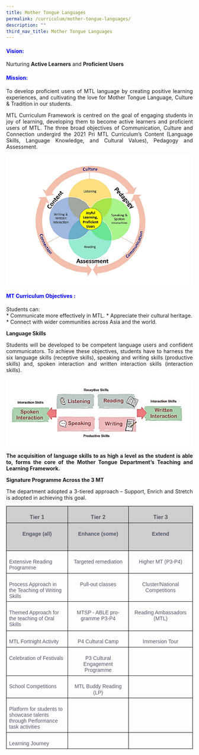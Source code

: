 ```yaml
---
title: Mother Tongue Languages
permalink: /curriculum/mother-tongue-languages/
description: ""
third_nav_title: Mother Tongue Languages
---
```

<h4 style="color:blue;">Vision:</h4>
Nurturing <b>Active Learners</b> and <b>Proficient Users</b>


<h4 style="color:blue;">Mission:</h4>
<p style="text-align: justify;">To develop proficient users of MTL language by creating positive learning experiences, and cultivating the love for Mother Tongue Language, Culture &amp; Tradition in our students.


</p><p style="text-align: justify;">MTL Curriculum Framework is centred on the goal of engaging students in joy of learning, developing them to become active learners and proficient users of MTL. The three broad objectives of Communication, Culture and Connection undergird the 2021 Pri MTL Curriculum’s Content (Language Skills, Language Knowledge, and Cultural Values), Pedagogy and Assessment.</p>
	
![](/images/MT%20diagram.png)
 <p></p>
<h4 style="color:blue;">MT Curriculum Objectives :</h4> 
Students can:<br>
* Communicate more effectively in MTL.
* Appreciate their cultural heritage.
* Connect with wider communities across Asia and the world.

<b>Language Skills</b><br>
<p style="text-align: justify;">Students will be developed to be competent language users and confident communicators. To achieve these objectives, students have to harness the six language skills (receptive skills), speaking and writing skills (productive skills) and, spoken interaction and written interaction skills (interaction skills).</p>


![](/images/MT%20skills.png)
	<br>
	
<p></p><p style="text-align: justify;"><b>The acquisition of language skills to as high a level as the student is able to, forms the core of the Mother Tongue Department’s Teaching and Learning Framework.</b>

<b>Signature Programme Across the 3 MT</b><br></p><p style="text-align: justify;">The department adopted a 3-tiered approach –
Support, Enrich and Stretch is adopted in achieving this goal.

<table class="MsoNormalTable" border="1" cellspacing="0" cellpadding="0" width="619" style="border-collapse:collapse;mso-table-layout-alt:fixed;border:none;
 mso-border-alt:solid black 1.0pt;mso-yfti-tbllook:1536;mso-padding-alt:0cm 5.4pt 0cm 5.4pt;
 mso-border-insideh:1.0pt solid black;mso-border-insidev:1.0pt solid black"><tbody><tr style="mso-yfti-irow:0;mso-yfti-firstrow:yes"><td width="207" valign="top" style="width:155.25pt;border:solid black 1.0pt;
  background:#D0CECE;mso-background-themecolor:background2;mso-background-themeshade:
  230;padding:5.0pt 5.0pt 5.0pt 5.0pt"><p class="MsoNormal" align="center" style="margin-bottom:0cm;text-align:center;
  line-height:normal;mso-pagination:none;border:none;mso-padding-alt:31.0pt 31.0pt 31.0pt 31.0pt;
  mso-border-shadow:yes"><b style="mso-bidi-font-weight:normal"><span lang="EN-GB" style="color:#53576A">Tier 1</span></b></p></td><td width="206" valign="top" style="width:154.5pt;border:solid black 1.0pt;
  border-left:none;mso-border-left-alt:solid black 1.0pt;background:#D0CECE;
  mso-background-themecolor:background2;mso-background-themeshade:230;
  padding:5.0pt 5.0pt 5.0pt 5.0pt"><p class="MsoNormal" align="center" style="margin-bottom:0cm;text-align:center;
  line-height:normal;mso-pagination:none;border:none;mso-padding-alt:31.0pt 31.0pt 31.0pt 31.0pt;
  mso-border-shadow:yes"><b style="mso-bidi-font-weight:normal"><span lang="EN-GB" style="color:#53576A">Tier 2</span></b></p></td><td width="206" valign="top" style="width:154.5pt;border:solid black 1.0pt;
  border-left:none;mso-border-left-alt:solid black 1.0pt;background:#D0CECE;
  mso-background-themecolor:background2;mso-background-themeshade:230;
  padding:5.0pt 5.0pt 5.0pt 5.0pt"><p class="MsoNormal" align="center" style="margin-bottom:0cm;text-align:center;
  line-height:normal;mso-pagination:none;border:none;mso-padding-alt:31.0pt 31.0pt 31.0pt 31.0pt;
  mso-border-shadow:yes"><b style="mso-bidi-font-weight:normal"><span lang="EN-GB" style="color:#53576A">Tier 3</span></b></p></td></tr><tr style="mso-yfti-irow:1"><td width="207" valign="top" style="width:155.25pt;border:solid black 1.0pt;
  border-top:none;mso-border-top-alt:solid black 1.0pt;background:#D0CECE;
  mso-background-themecolor:background2;mso-background-themeshade:230;
  padding:5.0pt 5.0pt 5.0pt 5.0pt"><p class="MsoNormal" align="center" style="margin-bottom:0cm;text-align:center;
  line-height:115%;mso-pagination:none"><b style="mso-bidi-font-weight:normal"><span lang="EN-GB" style="font-family:&quot;Arial&quot;,sans-serif;mso-fareast-font-family:
  Arial;color:#53576A">Engage (all)</span></b></p><p class="MsoNormal" align="center" style="margin-bottom:0cm;text-align:center;
  line-height:normal;mso-pagination:none;border:none;mso-padding-alt:31.0pt 31.0pt 31.0pt 31.0pt;
  mso-border-shadow:yes"><b style="mso-bidi-font-weight:normal"><span lang="EN-GB" style="color:#53576A">&nbsp;</span></b></p></td><td width="206" valign="top" style="width:154.5pt;border-top:none;border-left:
  none;border-bottom:solid black 1.0pt;border-right:solid black 1.0pt;
  mso-border-top-alt:solid black 1.0pt;mso-border-left-alt:solid black 1.0pt;
  background:#D0CECE;mso-background-themecolor:background2;mso-background-themeshade:
  230;padding:5.0pt 5.0pt 5.0pt 5.0pt"><p class="MsoNormal" align="center" style="margin-bottom:0cm;text-align:center;
  line-height:115%;mso-pagination:none"><b style="mso-bidi-font-weight:normal"><span lang="EN-GB" style="font-family:&quot;Arial&quot;,sans-serif;mso-fareast-font-family:
  Arial;color:#53576A">Enhance (some)</span></b></p><p class="MsoNormal" align="center" style="margin-bottom:0cm;text-align:center;
  line-height:normal;mso-pagination:none;border:none;mso-padding-alt:31.0pt 31.0pt 31.0pt 31.0pt;
  mso-border-shadow:yes"><b style="mso-bidi-font-weight:normal"><span lang="EN-GB" style="color:#53576A">&nbsp;</span></b></p></td><td width="206" valign="top" style="width:154.5pt;border-top:none;border-left:
  none;border-bottom:solid black 1.0pt;border-right:solid black 1.0pt;
  mso-border-top-alt:solid black 1.0pt;mso-border-left-alt:solid black 1.0pt;
  background:#D0CECE;mso-background-themecolor:background2;mso-background-themeshade:
  230;padding:5.0pt 5.0pt 5.0pt 5.0pt"><p class="MsoNormal" align="center" style="margin-bottom:0cm;text-align:center;
  line-height:115%;mso-pagination:none"><b style="mso-bidi-font-weight:normal"><span lang="EN-GB" style="font-family:&quot;Arial&quot;,sans-serif;mso-fareast-font-family:
  Arial;color:#53576A">Extend</span></b></p><p class="MsoNormal" align="center" style="margin-bottom:0cm;text-align:center;
  line-height:normal;mso-pagination:none;border:none;mso-padding-alt:31.0pt 31.0pt 31.0pt 31.0pt;
  mso-border-shadow:yes"><b style="mso-bidi-font-weight:normal"><span lang="EN-GB" style="color:#53576A">&nbsp;</span></b></p></td></tr><tr style="mso-yfti-irow:2"><td width="207" valign="top" style="width:155.25pt;border:solid black 1.0pt;
  border-top:none;mso-border-top-alt:solid black 1.0pt;padding:5.0pt 5.0pt 5.0pt 5.0pt"><p class="MsoNormal" style="margin-bottom:0cm;line-height:115%;mso-pagination:
  none"><span lang="EN-GB" style="font-family:&quot;Arial&quot;,sans-serif;mso-fareast-font-family:Arial;
  color:#53576A">Extensive Reading Programme</span></p></td><td width="206" valign="top" style="width:154.5pt;border-top:none;border-left:
  none;border-bottom:solid black 1.0pt;border-right:solid black 1.0pt;
  mso-border-top-alt:solid black 1.0pt;mso-border-left-alt:solid black 1.0pt;
  padding:5.0pt 5.0pt 5.0pt 5.0pt"><p class="MsoNormal" align="center" style="margin-bottom:0cm;text-align:center;
  line-height:115%;mso-pagination:none"><span lang="EN-GB" style="font-family:&quot;Arial&quot;,sans-serif;mso-fareast-font-family:
  Arial;color:#53576A">Targeted remediation</span></p></td><td width="206" valign="top" style="width:154.5pt;border-top:none;border-left:
  none;border-bottom:solid black 1.0pt;border-right:solid black 1.0pt;
  mso-border-top-alt:solid black 1.0pt;mso-border-left-alt:solid black 1.0pt;
  padding:5.0pt 5.0pt 5.0pt 5.0pt"><p class="MsoNormal" align="center" style="margin-bottom:0cm;text-align:center;
  line-height:115%;mso-pagination:none"><span lang="EN-GB" style="font-family:&quot;Arial&quot;,sans-serif;mso-fareast-font-family:
  Arial;color:#53576A">Higher MT (P3-P4)</span></p></td></tr><tr style="mso-yfti-irow:3"><td width="207" valign="top" style="width:155.25pt;border:solid black 1.0pt;
  border-top:none;mso-border-top-alt:solid black 1.0pt;padding:5.0pt 5.0pt 5.0pt 5.0pt"><p class="MsoNormal" style="margin-bottom:0cm;line-height:115%;mso-pagination:
  none"><span lang="EN-GB" style="font-family:&quot;Arial&quot;,sans-serif;mso-fareast-font-family:Arial;
  color:#53576A">Process Approach in the Teaching of Writing Skills</span></p></td><td width="206" valign="top" style="width:154.5pt;border-top:none;border-left:
  none;border-bottom:solid black 1.0pt;border-right:solid black 1.0pt;
  mso-border-top-alt:solid black 1.0pt;mso-border-left-alt:solid black 1.0pt;
  padding:5.0pt 5.0pt 5.0pt 5.0pt"><p class="MsoNormal" align="center" style="margin-bottom:0cm;text-align:center;
  line-height:115%;mso-pagination:none"><span lang="EN-GB" style="font-family:&quot;Arial&quot;,sans-serif;mso-fareast-font-family:
  Arial;color:#53576A">Pull-out classes</span></p></td><td width="206" valign="top" style="width:154.5pt;border-top:none;border-left:
  none;border-bottom:solid black 1.0pt;border-right:solid black 1.0pt;
  mso-border-top-alt:solid black 1.0pt;mso-border-left-alt:solid black 1.0pt;
  padding:5.0pt 5.0pt 5.0pt 5.0pt"><p class="MsoNormal" align="center" style="margin-bottom:0cm;text-align:center;
  line-height:115%;mso-pagination:none"><span lang="EN-GB" style="font-family:&quot;Arial&quot;,sans-serif;mso-fareast-font-family:
  Arial;color:#53576A">Cluster/National Competitions</span></p></td></tr><tr style="mso-yfti-irow:4;height:48.0pt"><td width="207" valign="top" style="width:155.25pt;border:solid black 1.0pt;
  border-top:none;mso-border-top-alt:solid black 1.0pt;padding:5.0pt 5.0pt 5.0pt 5.0pt;
  height:48.0pt"><p class="MsoNormal" style="margin-bottom:0cm;line-height:115%;mso-pagination:
  none"><span lang="EN-GB" style="font-family:&quot;Arial&quot;,sans-serif;mso-fareast-font-family:Arial;
  color:#53576A">Themed Approach for the teaching of Oral Skills<span style="mso-spacerun:yes">&nbsp;</span></span></p></td><td width="206" valign="top" style="width:154.5pt;border-top:none;border-left:
  none;border-bottom:solid black 1.0pt;border-right:solid black 1.0pt;
  mso-border-top-alt:solid black 1.0pt;mso-border-left-alt:solid black 1.0pt;
  padding:5.0pt 5.0pt 5.0pt 5.0pt;height:48.0pt"><p class="MsoNormal" align="center" style="margin-bottom:0cm;text-align:center;
  line-height:115%;mso-pagination:none"><span lang="EN-GB" style="font-family:&quot;Arial&quot;,sans-serif;mso-fareast-font-family:
  Arial;color:#53576A">MTSP - ABLE programme P3-P4</span></p></td><td width="206" valign="top" style="width:154.5pt;border-top:none;border-left:
  none;border-bottom:solid black 1.0pt;border-right:solid black 1.0pt;
  mso-border-top-alt:solid black 1.0pt;mso-border-left-alt:solid black 1.0pt;
  padding:5.0pt 5.0pt 5.0pt 5.0pt;height:48.0pt"><p class="MsoNormal" align="center" style="margin-bottom:0cm;text-align:center;
  line-height:115%;mso-pagination:none"><span lang="EN-GB" style="font-family:&quot;Arial&quot;,sans-serif;mso-fareast-font-family:
  Arial;color:#53576A">Reading Ambassadors (MTL)</span></p></td></tr><tr style="mso-yfti-irow:5"><td width="207" valign="top" style="width:155.25pt;border:solid black 1.0pt;
  border-top:none;mso-border-top-alt:solid black 1.0pt;padding:5.0pt 5.0pt 5.0pt 5.0pt"><p class="MsoNormal" style="margin-bottom:0cm;line-height:115%;mso-pagination:
  none"><span lang="EN-GB" style="font-family:&quot;Arial&quot;,sans-serif;mso-fareast-font-family:Arial;
  color:#53576A">MTL Fortnight Activity</span></p></td><td width="206" valign="top" style="width:154.5pt;border-top:none;border-left:
  none;border-bottom:solid black 1.0pt;border-right:solid black 1.0pt;
  mso-border-top-alt:solid black 1.0pt;mso-border-left-alt:solid black 1.0pt;
  padding:5.0pt 5.0pt 5.0pt 5.0pt"><p class="MsoNormal" align="center" style="margin-bottom:0cm;text-align:center;
  line-height:115%;mso-pagination:none"><span lang="EN-GB" style="font-family:&quot;Arial&quot;,sans-serif;mso-fareast-font-family:
  Arial;color:#53576A">P4 Cultural Camp</span></p></td><td width="206" valign="top" style="width:154.5pt;border-top:none;border-left:
  none;border-bottom:solid black 1.0pt;border-right:solid black 1.0pt;
  mso-border-top-alt:solid black 1.0pt;mso-border-left-alt:solid black 1.0pt;
  padding:5.0pt 5.0pt 5.0pt 5.0pt"><p class="MsoNormal" align="center" style="margin-bottom:0cm;text-align:center;
  line-height:115%;mso-pagination:none"><span lang="EN-GB" style="font-family:&quot;Arial&quot;,sans-serif;mso-fareast-font-family:
  Arial;color:#53576A">Immersion Tour</span></p></td></tr><tr style="mso-yfti-irow:6"><td width="207" valign="top" style="width:155.25pt;border:solid black 1.0pt;
  border-top:none;mso-border-top-alt:solid black 1.0pt;padding:5.0pt 5.0pt 5.0pt 5.0pt"><p class="MsoNormal" style="margin-bottom:0cm;line-height:115%;mso-pagination:
  none"><span lang="EN-GB" style="font-family:&quot;Arial&quot;,sans-serif;mso-fareast-font-family:Arial;
  color:#53576A">Celebration of Festivals</span></p></td><td width="206" valign="top" style="width:154.5pt;border-top:none;border-left:
  none;border-bottom:solid black 1.0pt;border-right:solid black 1.0pt;
  mso-border-top-alt:solid black 1.0pt;mso-border-left-alt:solid black 1.0pt;
  padding:5.0pt 5.0pt 5.0pt 5.0pt"><p class="MsoNormal" align="center" style="margin-bottom:0cm;text-align:center;
  line-height:115%;mso-pagination:none"><span lang="EN-GB" style="font-family:&quot;Arial&quot;,sans-serif;mso-fareast-font-family:
  Arial;color:#53576A">P3 Cultural Engagement Programme</span></p></td><td width="206" valign="top" style="width:154.5pt;border-top:none;border-left:
  none;border-bottom:solid black 1.0pt;border-right:solid black 1.0pt;
  mso-border-top-alt:solid black 1.0pt;mso-border-left-alt:solid black 1.0pt;
  padding:5.0pt 5.0pt 5.0pt 5.0pt"><p class="MsoNormal" align="center" style="margin-bottom:0cm;text-align:center;
  line-height:115%;mso-pagination:none"><span lang="EN-GB" style="font-family:&quot;Arial&quot;,sans-serif;mso-fareast-font-family:
  Arial;color:#53576A">&nbsp;</span></p></td></tr><tr style="mso-yfti-irow:7"><td width="207" valign="top" style="width:155.25pt;border:solid black 1.0pt;
  border-top:none;mso-border-top-alt:solid black 1.0pt;padding:5.0pt 5.0pt 5.0pt 5.0pt"><p class="MsoNormal" style="margin-bottom:0cm;line-height:115%;mso-pagination:
  none"><span lang="EN-GB" style="font-family:&quot;Arial&quot;,sans-serif;mso-fareast-font-family:Arial;
  color:#53576A">School Competitions</span></p></td><td width="206" valign="top" style="width:154.5pt;border-top:none;border-left:
  none;border-bottom:solid black 1.0pt;border-right:solid black 1.0pt;
  mso-border-top-alt:solid black 1.0pt;mso-border-left-alt:solid black 1.0pt;
  padding:5.0pt 5.0pt 5.0pt 5.0pt"><p class="MsoNormal" align="center" style="margin-bottom:0cm;text-align:center;
  line-height:115%;mso-pagination:none"><span lang="EN-GB" style="font-family:&quot;Arial&quot;,sans-serif;mso-fareast-font-family:
  Arial;color:#53576A">MTL Buddy Reading (LP)</span></p></td><td width="206" valign="top" style="width:154.5pt;border-top:none;border-left:
  none;border-bottom:solid black 1.0pt;border-right:solid black 1.0pt;
  mso-border-top-alt:solid black 1.0pt;mso-border-left-alt:solid black 1.0pt;
  padding:5.0pt 5.0pt 5.0pt 5.0pt"><p class="MsoNormal" align="center" style="margin-bottom:0cm;text-align:center;
  line-height:115%;mso-pagination:none"><span lang="EN-GB" style="font-family:&quot;Arial&quot;,sans-serif;mso-fareast-font-family:
  Arial;color:#53576A">&nbsp;</span></p></td></tr><tr style="mso-yfti-irow:8"><td width="207" valign="top" style="width:155.25pt;border:solid black 1.0pt;
  border-top:none;mso-border-top-alt:solid black 1.0pt;padding:5.0pt 5.0pt 5.0pt 5.0pt"><p class="MsoNormal" style="margin-bottom:0cm;line-height:115%;mso-pagination:
  none"><span lang="EN-GB" style="font-family:&quot;Arial&quot;,sans-serif;mso-fareast-font-family:Arial;
  color:#53576A">Platform for students to showcase talents through Performance task activities</span></p></td><td width="206" valign="top" style="width:154.5pt;border-top:none;border-left:
  none;border-bottom:solid black 1.0pt;border-right:solid black 1.0pt;
  mso-border-top-alt:solid black 1.0pt;mso-border-left-alt:solid black 1.0pt;
  padding:5.0pt 5.0pt 5.0pt 5.0pt"><p class="MsoNormal" align="center" style="margin-bottom:0cm;text-align:center;
  line-height:115%;mso-pagination:none"><span lang="EN-GB" style="font-family:&quot;Arial&quot;,sans-serif;mso-fareast-font-family:
  Arial;color:#53576A">&nbsp;</span></p></td><td width="206" valign="top" style="width:154.5pt;border-top:none;border-left:
  none;border-bottom:solid black 1.0pt;border-right:solid black 1.0pt;
  mso-border-top-alt:solid black 1.0pt;mso-border-left-alt:solid black 1.0pt;
  padding:5.0pt 5.0pt 5.0pt 5.0pt"><p class="MsoNormal" align="center" style="margin-bottom:0cm;text-align:center;
  line-height:115%;mso-pagination:none"><span lang="EN-GB" style="font-family:&quot;Arial&quot;,sans-serif;mso-fareast-font-family:
  Arial;color:#53576A">&nbsp;</span></p></td></tr><tr style="mso-yfti-irow:9;mso-yfti-lastrow:yes"><td width="207" valign="top" style="width:155.25pt;border:solid black 1.0pt;
  border-top:none;mso-border-top-alt:solid black 1.0pt;padding:5.0pt 5.0pt 5.0pt 5.0pt"><p class="MsoNormal" style="margin-bottom:0cm;line-height:115%;mso-pagination:
  none"><span lang="EN-GB" style="font-family:&quot;Arial&quot;,sans-serif;mso-fareast-font-family:Arial;
  color:#53576A">Learning Journey</span></p></td><td width="206" valign="top" style="width:154.5pt;border-top:none;border-left:
  none;border-bottom:solid black 1.0pt;border-right:solid black 1.0pt;
  mso-border-top-alt:solid black 1.0pt;mso-border-left-alt:solid black 1.0pt;
  padding:5.0pt 5.0pt 5.0pt 5.0pt"><p class="MsoNormal" align="center" style="margin-bottom:0cm;text-align:center;
  line-height:115%;mso-pagination:none"><span lang="EN-GB" style="font-family:&quot;Arial&quot;,sans-serif;mso-fareast-font-family:
  Arial;color:#53576A">&nbsp;</span></p></td><td width="206" valign="top" style="width:154.5pt;border-top:none;border-left:
  none;border-bottom:solid black 1.0pt;border-right:solid black 1.0pt;
  mso-border-top-alt:solid black 1.0pt;mso-border-left-alt:solid black 1.0pt;
  padding:5.0pt 5.0pt 5.0pt 5.0pt"><p class="MsoNormal" align="center" style="margin-bottom:0cm;text-align:center;
  line-height:115%;mso-pagination:none"><span lang="EN-GB" style="font-family:&quot;Arial&quot;,sans-serif;mso-fareast-font-family:
  Arial;color:#53576A">&nbsp;</span></p></td></tr></tbody></table></p><p></p>
